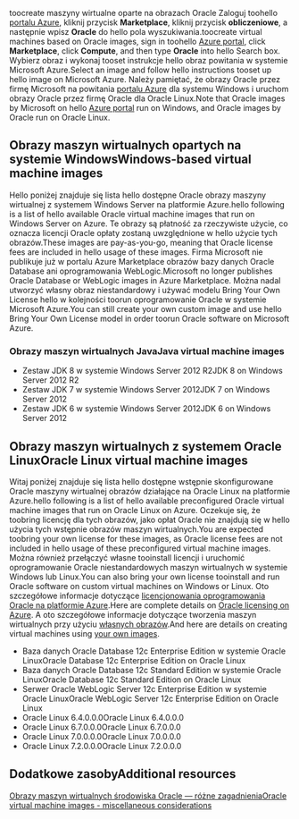 


<span data-ttu-id="f62d8-101">toocreate maszyny wirtualne oparte na obrazach Oracle Zaloguj toohello [portalu Azure](https://portal.azure.com/), kliknij przycisk **Marketplace**, kliknij przycisk **obliczeniowe**, a następnie wpisz **Oracle**  do hello pola wyszukiwania.</span><span class="sxs-lookup"><span data-stu-id="f62d8-101">toocreate virtual machines based on Oracle images, sign in toohello [Azure portal](https://portal.azure.com/), click **Marketplace**, click **Compute**, and then type **Oracle** into hello Search box.</span></span> <span data-ttu-id="f62d8-102">Wybierz obraz i wykonaj tooset instrukcje hello obraz powitania w systemie Microsoft Azure.</span><span class="sxs-lookup"><span data-stu-id="f62d8-102">Select an image and follow hello instructions tooset up hello image on Microsoft Azure.</span></span> <span data-ttu-id="f62d8-103">Należy pamiętać, że obrazy Oracle przez firmę Microsoft na powitania [portalu Azure](https://portal.azure.com/) dla systemu Windows i uruchom obrazy Oracle przez firmę Oracle dla Oracle Linux.</span><span class="sxs-lookup"><span data-stu-id="f62d8-103">Note that Oracle images by Microsoft on hello [Azure portal](https://portal.azure.com/) run on Windows, and Oracle images by Oracle run on Oracle Linux.</span></span>

## <a name="windows-based-virtual-machine-images"></a><span data-ttu-id="f62d8-104">Obrazy maszyn wirtualnych opartych na systemie Windows</span><span class="sxs-lookup"><span data-stu-id="f62d8-104">Windows-based virtual machine images</span></span>
<span data-ttu-id="f62d8-105">Hello poniżej znajduje się lista hello dostępne Oracle obrazy maszyny wirtualnej z systemem Windows Server na platformie Azure.</span><span class="sxs-lookup"><span data-stu-id="f62d8-105">hello following is a list of hello available Oracle virtual machine images that run on Windows Server on Azure.</span></span> <span data-ttu-id="f62d8-106">Te obrazy są płatność za rzeczywiste użycie, co oznacza licencji Oracle opłaty zostaną uwzględnione w hello użycie tych obrazów.</span><span class="sxs-lookup"><span data-stu-id="f62d8-106">These images are pay-as-you-go, meaning that Oracle license fees are included in hello usage of these images.</span></span> <span data-ttu-id="f62d8-107">Firma Microsoft nie publikuje już w portalu Azure Marketplace obrazów bazy danych Oracle Database ani oprogramowania WebLogic.</span><span class="sxs-lookup"><span data-stu-id="f62d8-107">Microsoft no longer publishes Oracle Database or WebLogic images in Azure Marketplace.</span></span>  <span data-ttu-id="f62d8-108">Można nadal utworzyć własny obraz niestandardowy i używać modelu Bring Your Own License hello w kolejności toorun oprogramowanie Oracle w systemie Microsoft Azure.</span><span class="sxs-lookup"><span data-stu-id="f62d8-108">You can still create your own custom image and use hello Bring Your Own License model in order toorun Oracle software on Microsoft Azure.</span></span> 

### <a name="java-virtual-machine-images"></a><span data-ttu-id="f62d8-109">Obrazy maszyn wirtualnych Java</span><span class="sxs-lookup"><span data-stu-id="f62d8-109">Java virtual machine images</span></span>
* <span data-ttu-id="f62d8-110">Zestaw JDK 8 w systemie Windows Server 2012 R2</span><span class="sxs-lookup"><span data-stu-id="f62d8-110">JDK 8 on Windows Server 2012 R2</span></span>
* <span data-ttu-id="f62d8-111">Zestaw JDK 7 w systemie Windows Server 2012</span><span class="sxs-lookup"><span data-stu-id="f62d8-111">JDK 7 on Windows Server 2012</span></span>
* <span data-ttu-id="f62d8-112">Zestaw JDK 6 w systemie Windows Server 2012</span><span class="sxs-lookup"><span data-stu-id="f62d8-112">JDK 6 on Windows Server 2012</span></span>

## <a name="oracle-linux-virtual-machine-images"></a><span data-ttu-id="f62d8-113">Obrazy maszyn wirtualnych z systemem Oracle Linux</span><span class="sxs-lookup"><span data-stu-id="f62d8-113">Oracle Linux virtual machine images</span></span>
<span data-ttu-id="f62d8-114">Witaj poniżej znajduje się lista hello dostępne wstępnie skonfigurowane Oracle maszyny wirtualnej obrazów działające na Oracle Linux na platformie Azure.</span><span class="sxs-lookup"><span data-stu-id="f62d8-114">hello following is a list of hello available preconfigured Oracle virtual machine images that run on Oracle Linux on Azure.</span></span> <span data-ttu-id="f62d8-115">Oczekuje się, że toobring licencję dla tych obrazów, jako opłat Oracle nie znajdują się w hello użycia tych wstępnie obrazów maszyn wirtualnych.</span><span class="sxs-lookup"><span data-stu-id="f62d8-115">You are expected toobring your own license for these images, as Oracle license fees are not included in hello usage of these preconfigured virtual machine images.</span></span> <span data-ttu-id="f62d8-116">Można również przełączyć własne tooinstall licencji i uruchomić oprogramowanie Oracle niestandardowych maszyn wirtualnych w systemie Windows lub Linux.</span><span class="sxs-lookup"><span data-stu-id="f62d8-116">You can also bring your own license tooinstall and run Oracle software on custom virtual machines on Windows or Linux.</span></span> <span data-ttu-id="f62d8-117">Oto szczegółowe informacje dotyczące [licencjonowania oprogramowania Oracle na platformie Azure](http://www.oracle.com/technetwork/topics/cloud/faq-1963009.html#support).</span><span class="sxs-lookup"><span data-stu-id="f62d8-117">Here are complete details on [Oracle licensing on Azure](http://www.oracle.com/technetwork/topics/cloud/faq-1963009.html#support).</span></span> <span data-ttu-id="f62d8-118">A oto szczegółowe informacje dotyczące tworzenia maszyn wirtualnych przy użyciu [własnych obrazów](../articles/virtual-machines/windows/classic/createupload-vhd.md?toc=%2fazure%2fvirtual-machines%2fwindows%2fclassic%2ftoc.json).</span><span class="sxs-lookup"><span data-stu-id="f62d8-118">And here are details on creating virtual machines using [your own images](../articles/virtual-machines/windows/classic/createupload-vhd.md?toc=%2fazure%2fvirtual-machines%2fwindows%2fclassic%2ftoc.json).</span></span>

* <span data-ttu-id="f62d8-119">Baza danych Oracle Database 12c Enterprise Edition w systemie Oracle Linux</span><span class="sxs-lookup"><span data-stu-id="f62d8-119">Oracle Database 12c Enterprise Edition on Oracle Linux</span></span>
* <span data-ttu-id="f62d8-120">Baza danych Oracle Database 12c Standard Edition w systemie Oracle Linux</span><span class="sxs-lookup"><span data-stu-id="f62d8-120">Oracle Database 12c Standard Edition on Oracle Linux</span></span>
* <span data-ttu-id="f62d8-121">Serwer Oracle WebLogic Server 12c Enterprise Edition w systemie Oracle Linux</span><span class="sxs-lookup"><span data-stu-id="f62d8-121">Oracle WebLogic Server 12c Enterprise Edition on Oracle Linux</span></span>
* <span data-ttu-id="f62d8-122">Oracle Linux 6.4.0.0.0</span><span class="sxs-lookup"><span data-stu-id="f62d8-122">Oracle Linux 6.4.0.0.0</span></span>
* <span data-ttu-id="f62d8-123">Oracle Linux 6.7.0.0.0</span><span class="sxs-lookup"><span data-stu-id="f62d8-123">Oracle Linux 6.7.0.0.0</span></span>
* <span data-ttu-id="f62d8-124">Oracle Linux 7.0.0.0.0</span><span class="sxs-lookup"><span data-stu-id="f62d8-124">Oracle Linux 7.0.0.0.0</span></span>
* <span data-ttu-id="f62d8-125">Oracle Linux 7.2.0.0.0</span><span class="sxs-lookup"><span data-stu-id="f62d8-125">Oracle Linux 7.2.0.0.0</span></span>

## <a name="additional-resources"></a><span data-ttu-id="f62d8-126">Dodatkowe zasoby</span><span class="sxs-lookup"><span data-stu-id="f62d8-126">Additional resources</span></span>
[<span data-ttu-id="f62d8-127">Obrazy maszyn wirtualnych środowiska Oracle — różne zagadnienia</span><span class="sxs-lookup"><span data-stu-id="f62d8-127">Oracle virtual machine images - miscellaneous considerations</span></span>](#miscellaneous-considerations-for-oracle-virtual-machine-images-new-article)

